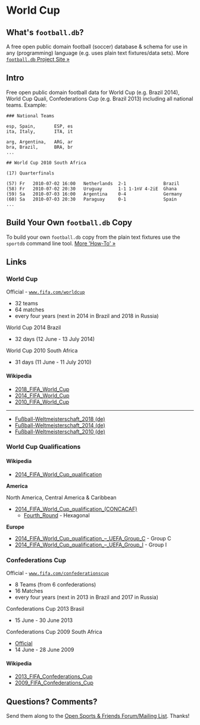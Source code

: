 # World Cup

## What's `football.db`?

A free open public domain football (soccer) database & schema
for use in any (programming) language
(e.g. uses plain text fixtures/data sets).
More [`football.db` Project Site »](http://openfootball.github.io)

## Intro

Free open public domain football data for World Cup (e.g. Brazil 2014), World Cup Quali,
Confederations Cup (e.g. Brazil 2013) including all national teams. Example:

~~~
### National Teams

esp, Spain,       ESP, es
ita, Italy,       ITA, it

arg, Argentina,   ARG, ar
bra, Brazil,      BRA, br
...
~~~

~~~
## World Cup 2010 South Africa

(17) Quarterfinals

(57) Fr   2010-07-02 16:00   Netherlands  2-1              Brazil
(58) Fr   2010-07-02 20:30   Uruguay      1-1 1-1nV 4-2iE  Ghana
(59) Sa   2010-07-03 16:00   Argentina    0-4              Germany
(60) Sa   2010-07-03 20:30   Paraguay     0-1              Spain
...
~~~


## Build Your Own `football.db` Copy

To build your own `football.db` copy from the plain text fixtures
use the `sportdb` command line tool. [More 'How-To' »](http://openfootball.github.io/build.html)



## Links

### World Cup

Official - [`www.fifa.com/worldcup`](http://www.fifa.com/worldcup)

- 32 teams
- 64 matches
- every four years (next in 2014 in Brazil and 2018 in Russia)


World Cup 2014 Brazil

- 32 days (12 June - 13 July 2014)


World Cup 2010 South Africa

- 31 days (11 June - 11 July 2010)


#### Wikipedia

- [2018_FIFA_World_Cup](http://en.wikipedia.org/wiki/2018_FIFA_World_Cup)
- [2014_FIFA_World_Cup](http://en.wikipedia.org/wiki/2014_FIFA_World_Cup)
- [2010_FIFA_World_Cup](http://en.wikipedia.org/wiki/2010_FIFA_World_Cup)

----

- [Fußball-Weltmeisterschaft_2018 (de)](http://de.wikipedia.org/wiki/Fußball-Weltmeisterschaft_2018)
- [Fußball-Weltmeisterschaft_2014 (de)](http://de.wikipedia.org/wiki/Fußball-Weltmeisterschaft_2014)
- [Fußball-Weltmeisterschaft_2010 (de)](http://de.wikipedia.org/wiki/Fußball-Weltmeisterschaft_2010)


### World Cup Qualifications

#### Wikipedia

- [2014_FIFA_World_Cup_qualification](http://en.wikipedia.org/wiki/2014_FIFA_World_Cup_qualification)
 

__America__

North America, Central America & Caribbean

- [2014_FIFA_World_Cup_qualification_(CONCACAF)](http://en.wikipedia.org/wiki/2014_FIFA_World_Cup_qualification_(CONCACAF))
    - [Fourth_Round](http://en.wikipedia.org/wiki/2014_FIFA_World_Cup_qualification_–_CONCACAF_Fourth_Round) - Hexagonal


__Europe__

- [2014_FIFA_World_Cup_qualification_–_UEFA_Group_C](http://en.wikipedia.org/wiki/2014_FIFA_World_Cup_qualification_–_UEFA_Group_C) - Group C
- [2014_FIFA_World_Cup_qualification_–_UEFA_Group_I](http://en.wikipedia.org/wiki/2014_FIFA_World_Cup_qualification_–_UEFA_Group_I) - Group I


### Confederations Cup

Official - [`www.fifa.com/confederationscup`](http://www.fifa.com/confederationscup)

- 8 Teams (from 6 confederations)
- 16 Matches
- every four years (next in 2013 in Brazil and 2017 in Russia)


Confederations Cup 2013 Brasil 

- 15 June - 30 June 2013


Confederations Cup 2009 South Africa

- [Official](http://www.fifa.com/tournaments/archive/confederationscup/southafrica2009)
- 14 June - 28 June 2009


#### Wikipedia

- [2013_FIFA_Confederations_Cup](http://en.wikipedia.org/wiki/2013_FIFA_Confederations_Cup)
- [2009_FIFA_Confederations_Cup](http://en.wikipedia.org/wiki/2009_FIFA_Confederations_Cup)



## Questions? Comments?

Send them along to the
[Open Sports & Friends Forum/Mailing List](http://groups.google.com/group/opensport).
Thanks!

